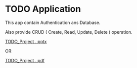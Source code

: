 # TODO Application

This app contain Authentication ans Database.

Also provide CRUD ( Create, Read, Update, Delete ) operation.

[TODO_Project . pptx](https://github.com/user-attachments/files/15753181/TODO_Project.pptx)

OR

[TODO_Project . pdf](https://github.com/user-attachments/files/15753182/TODO_Project.pdf)

